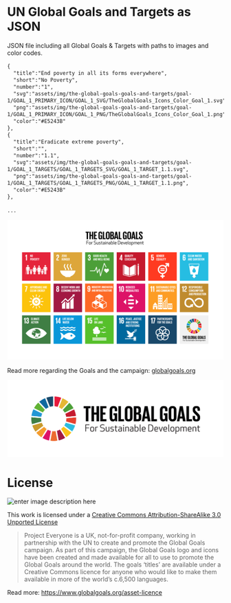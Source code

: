# UN Global Goals and Targets as JSON

JSON file including all Global Goals &amp; Targets with paths to images and color codes.


```
{  
  "title":"End poverty in all its forms everywhere",
  "short":"No Poverty",
  "number":"1",
  "svg":"assets/img/the-global-goals-goals-and-targets/goal-1/GOAL_1_PRIMARY_ICON/GOAL_1_SVG/TheGlobalGoals_Icons_Color_Goal_1.svg",
  "png":"assets/img/the-global-goals-goals-and-targets/goal-1/GOAL_1_PRIMARY_ICON/GOAL_1_PNG/TheGlobalGoals_Icons_Color_Goal_1.png",
  "color":"#E5243B"
},
{  
  "title":"Eradicate extreme poverty",
  "short":"",
  "number":"1.1",
  "svg":"assets/img/the-global-goals-goals-and-targets/goal-1/GOAL_1_TARGETS/GOAL_1_TARGETS_SVG/GOAL_1_TARGET_1.1.svg",
  "png":"assets/img/the-global-goals-goals-and-targets/goal-1/GOAL_1_TARGETS/GOAL_1_TARGETS_PNG/GOAL_1_TARGET_1.1.png",
  "color":"#E5243B"
},

...

```


![enter image description here](https://raw.githubusercontent.com/TrustchainEG/global-goals-and-targets-json/master/assets/img/the-global-goals-grid-color.png)

Read more regarding the Goals and the campaign: [globalgoals.org](https://www.globalgoals.org/)

![enter image description here](https://raw.githubusercontent.com/TrustchainEG/global-goals-and-targets-json/master/assets/img/logo-horizontal.png)

# License

![enter image description here](https://i.creativecommons.org/l/by-sa/3.0/88x31.png)

This work is licensed under a [Creative Commons Attribution-ShareAlike 3.0 Unported License](http://creativecommons.org/licenses/by-sa/3.0/)

> Project Everyone is a UK, not-for-profit company, working in
> partnership with the UN to create and promote the Global Goals
> campaign. As part of this campaign, the Global Goals logo and icons
> have been created and made available for all to use to promote the
> Global Goals around the world. The goals ‘titles’ are available under
> a Creative Commons licence for anyone who would like to make them
> available in more of the world’s c.6,500 languages.

Read more: https://www.globalgoals.org/asset-licence



